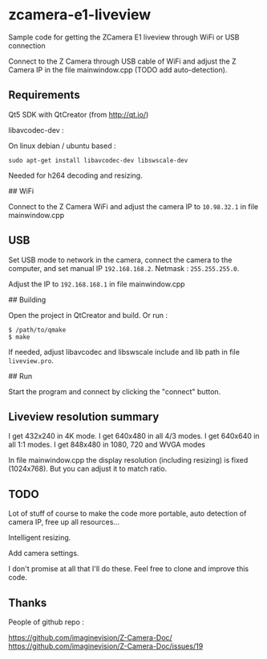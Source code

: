 # zcamera-e1-liveview
Sample code for getting the ZCamera E1 liveview through WiFi or USB connection

Connect to the Z Camera through USB cable of WiFi and adjust the Z Camera IP in the file mainwindow.cpp (TODO add auto-detection).

## Requirements

Qt5 SDK with QtCreator (from http://qt.io/)

libavcodec-dev :

On linux debian / ubuntu based :

```
sudo apt-get install libavcodec-dev libswscale-dev
```

Needed for h264 decoding and resizing.

## WiFi

Connect to the Z Camera WiFi and adjust the camera IP to `10.98.32.1` in file mainwindow.cpp

## USB

Set USB mode to network in the camera, connect the camera to the computer, and set manual IP `192.168.168.2`.
Netmask : `255.255.255.0`.

Adjust the IP to `192.168.168.1` in file mainwindow.cpp

## Building

Open the project in QtCreator and build.
Or run :

```
$ /path/to/qmake
$ make
```

If needed, adjust libavcodec and libswscale include and lib path in file `liveview.pro`.


## Run

Start the program and connect by clicking the "connect" button.

## Liveview resolution summary

I get 432x240 in 4K mode.
I get 640x480 in all 4/3 modes.
I get 640x640 in all 1:1 modes.
I get 848x480 in 1080, 720 and WVGA modes

In file mainwindow.cpp the display resolution (including resizing) is fixed (1024x768).
But you can adjust it to match ratio.

## TODO

Lot of stuff of course to make the code more portable, auto detection of camera IP, free up all resources...

Intelligent resizing.

Add camera settings.

I don't promise at all that I'll do these.
Feel free to clone and improve this code.

## Thanks

People of github repo :

https://github.com/imaginevision/Z-Camera-Doc/
https://github.com/imaginevision/Z-Camera-Doc/issues/19
